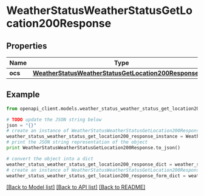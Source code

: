 # WeatherStatusWeatherStatusGetLocation200Response


## Properties
Name | Type | Description | Notes
------------ | ------------- | ------------- | -------------
**ocs** | [**WeatherStatusWeatherStatusGetLocation200ResponseOcs**](WeatherStatusWeatherStatusGetLocation200ResponseOcs.md) |  | 

## Example

```python
from openapi_client.models.weather_status_weather_status_get_location200_response import WeatherStatusWeatherStatusGetLocation200Response

# TODO update the JSON string below
json = "{}"
# create an instance of WeatherStatusWeatherStatusGetLocation200Response from a JSON string
weather_status_weather_status_get_location200_response_instance = WeatherStatusWeatherStatusGetLocation200Response.from_json(json)
# print the JSON string representation of the object
print WeatherStatusWeatherStatusGetLocation200Response.to_json()

# convert the object into a dict
weather_status_weather_status_get_location200_response_dict = weather_status_weather_status_get_location200_response_instance.to_dict()
# create an instance of WeatherStatusWeatherStatusGetLocation200Response from a dict
weather_status_weather_status_get_location200_response_form_dict = weather_status_weather_status_get_location200_response.from_dict(weather_status_weather_status_get_location200_response_dict)
```
[[Back to Model list]](../README.md#documentation-for-models) [[Back to API list]](../README.md#documentation-for-api-endpoints) [[Back to README]](../README.md)


